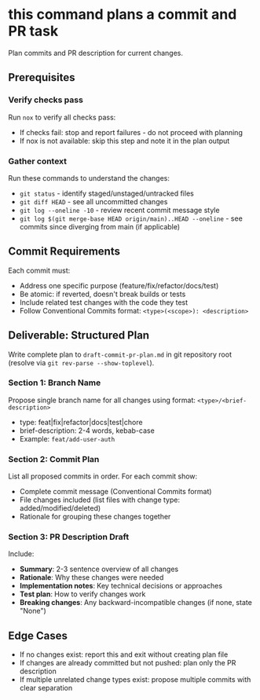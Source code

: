 # this command plans a commit and PR task

Plan commits and PR description for current changes.

## Prerequisites

### Verify checks pass

Run `nox` to verify all checks pass:

- If checks fail: stop and report failures - do not proceed with planning
- If nox is not available: skip this step and note it in the plan output

### Gather context

Run these commands to understand the changes:

- `git status` - identify staged/unstaged/untracked files
- `git diff HEAD` - see all uncommitted changes
- `git log --oneline -10` - review recent commit message style
- `git log $(git merge-base HEAD origin/main)..HEAD --oneline` - see commits
  since diverging from main (if applicable)

## Commit Requirements

Each commit must:

- Address one specific purpose (feature/fix/refactor/docs/test)
- Be atomic: if reverted, doesn't break builds or tests
- Include related test changes with the code they test
- Follow Conventional Commits format: `<type>(<scope>): <description>`

## Deliverable: Structured Plan

Write complete plan to `draft-commit-pr-plan.md` in git repository root
(resolve via `git rev-parse --show-toplevel`).

### Section 1: Branch Name

Propose single branch name for all changes using format:
`<type>/<brief-description>`

- type: feat|fix|refactor|docs|test|chore
- brief-description: 2-4 words, kebab-case
- Example: `feat/add-user-auth`

### Section 2: Commit Plan

List all proposed commits in order. For each commit show:

- Complete commit message (Conventional Commits format)
- File changes included (list files with change type: added/modified/deleted)
- Rationale for grouping these changes together

### Section 3: PR Description Draft

Include:

- **Summary**: 2-3 sentence overview of all changes
- **Rationale**: Why these changes were needed
- **Implementation notes**: Key technical decisions or approaches
- **Test plan**: How to verify changes work
- **Breaking changes**: Any backward-incompatible changes (if none, state "None")

## Edge Cases

- If no changes exist: report this and exit without creating plan file
- If changes are already committed but not pushed: plan only the PR description
- If multiple unrelated change types exist: propose multiple commits with clear
  separation
